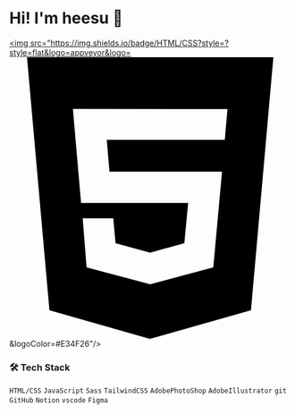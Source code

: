 # Hi! I'm heesu 👋


<a href="버튼을 눌렀을 때 이동할 링크" target="_blank"><img src="https://img.shields.io/badge/HTML/CSS?style=?style=flat&logo=appveyor&logo=<svg role="img" viewBox="0 0 24 24" xmlns="http://www.w3.org/2000/svg"><title>HTML5</title><path d="M1.5 0h21l-1.91 21.563L11.977 24l-8.564-2.438L1.5 0zm7.031 9.75l-.232-2.718 10.059.003.23-2.622L5.412 4.41l.698 8.01h9.126l-.326 3.426-2.91.804-2.955-.81-.188-2.11H6.248l.33 4.171L12 19.351l5.379-1.443.744-8.157H8.531z"/></svg>&logoColor=#E34F26"/></a>

### 🛠 Tech Stack
`HTML/CSS` `JavaScript` `Sass` `TailwindCSS`
`AdobePhotoShop` `AdobeIllustrator` 
`git` `GitHub` `Notion` `vscode` `Figma`
